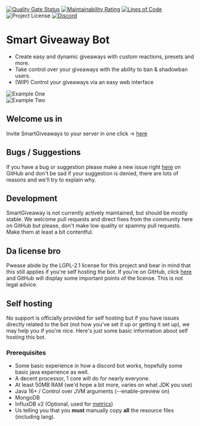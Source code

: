 [![Quality Gate Status](https://sonarcloud.io/api/project_badges/measure?project=SmartGiveaways_smart-giveaway-bot&metric=alert_status)](https://sonarcloud.io/dashboard?id=SmartGiveaways_smart-giveaway-bot)
[![Maintainability Rating](https://sonarcloud.io/api/project_badges/measure?project=SmartGiveaways_smart-giveaway-bot&metric=sqale_rating)](https://sonarcloud.io/dashboard?id=SmartGiveaways_smart-giveaway-bot)
[![Lines of Code](https://sonarcloud.io/api/project_badges/measure?project=SmartGiveaways_smart-giveaway-bot&metric=ncloc)](https://sonarcloud.io/dashboard?id=SmartGiveaways_smart-giveaway-bot)
![Project License](https://img.shields.io/github/license/SmartGiveaways/smart-giveaway-bot)
[![Discord](https://discord.com/api/guilds/751886048623067186/widget.png)](https://discord.gg/aS4PebKZpe)

# Smart Giveaway Bot

- Create easy and dynamic giveaways with custom reactions, presets and more.
- Take control over your giveaways with the ability to ban & shadowban users.
- (WIP) Control your giveaways via an easy web interface
  
![Example One](https://zak.pink/2021/07/Detached-Asianpiedstarling-12629.png)
<br/>
![Example Two](https://zak.pink/2021/07/Arrogant-Wryneck-12630.png)
  
## Welcome us in
Invite SmartGiveaways to your server in one click -> [here](https://smartgiveaways.xyz/invite)

## Bugs / Suggestions
If you have a bug or suggestion please make a new issue right [here](https://github.com/SmartGiveaways/smart-giveaway-bot/issues) on GitHub and don't be sad if your suggestion is denied, there are lots of reasons and we'll try to explain why.

## Development
SmartGiveaway is not currently actively maintained, but should be mostly stable. We welcome pull requests and direct fixes from the community here on GitHub but please, don't make low quality or spammy pull requests. Make them at least a bit contentful.

## Da license bro
Pwease abide by the LGPL-2.1 license for this project and bear in mind that this still applies if you're self hosting the bot. If you're on GitHub, click [here](https://github.com/SmartGiveaways/smart-giveaway-bot/blob/main/LICENSE) and GitHub will display some important points of the license. This is not legal advice.

## Self hosting
No support is officially provided for self hosting but if you have issues directly related to the bot (not how you've set it up or getting it set up), we may help you if you're nice. Here's just some basic information about self hosting this bot.

### Prerequisites
- Some basic experience in how a discord bot works, hopefully some basic java experience as well.
- A decent processor, 1 core will do for nearly everyone.
- At least 50MB RAM (we'd hope a bit more, varies on what JDK you use)
- Java 16+ / Control over JVM arguments (--enable-preview on)
- MongoDB
- InfluxDB v2 (Optional, used for [metrics](https://zak.pink/2020/11/Narrow-Minded-Lacewing-9912.png))
- Us telling you that you **must** manually copy **all** the resource files (including lang).
